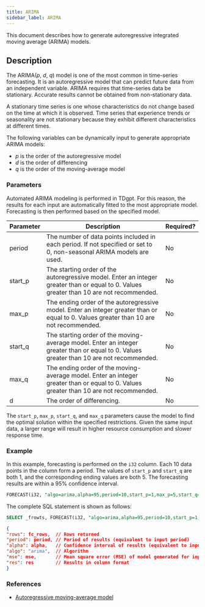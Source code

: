 ```yaml
---
title: ARIMA
sidebar_label: ARIMA
---
```


This document describes how to generate autoregressive integrated moving average (ARIMA) models.

## Description

The ARIMA(*p*, *d*, *q*) model is one of the most common in time-series forecasting.
It is an autoregressive model that can predict future data from an independent variable. ARIMA requires that time-series data be stationary. Accurate results cannot be obtained from non-stationary data.

A stationary time series is one whose characteristics do not change based on the time at which it is observed. Time series that experience trends or seasonality are not stationary because they exhibit different characteristics at different times.

The following variables can be dynamically input to generate appropriate ARIMA models:

- *p* is the order of the autoregressive model
- *d* is the order of differencing
- *q* is the order of the moving-average model

### Parameters

Automated ARIMA modeling is performed in TDgpt. For this reason, the results for each input are automatically fitted to the most appropriate model. Forecasting is then performed based on the specified model.

|Parameter|Description|Required?|
|---|---|-----|
|period|The number of data points included in each period. If not specified or set to 0, non-seasonal ARIMA models are used.|No|
|start_p|The starting order of the autoregressive model. Enter an integer greater than or equal to 0. Values greater than 10 are not recommended.|No|
|max_p|The ending order of the autoregressive model. Enter an integer greater than or equal to 0. Values greater than 10 are not recommended.|No|
|start_q|The starting order of the moving-average model. Enter an integer greater than or equal to 0. Values greater than 10 are not recommended.|No|
|max_q|The ending order of the moving-average model. Enter an integer greater than or equal to 0. Values greater than 10 are not recommended.|No|
|d|The order of differencing.|No|

The `start_p`, `max_p`, `start_q`, and `max_q` parameters cause the model to find the optimal solution within the specified restrictions. Given the same input data, a larger range will result in higher resource consumption and slower response time.

### Example

In this example, forecasting is performed on the `i32` column. Each 10 data points in the column form a period. The values of `start_p` and `start_q` are both 1, and the corresponding ending values are both 5. The forecasting results are within a 95% confidence interval.

```sql
FORECAST(i32, "algo=arima,alpha=95,period=10,start_p=1,max_p=5,start_q=1,max_q=5")
```

The complete SQL statement is shown as follows:

```sql
SELECT _frowts, FORECAST(i32, "algo=arima,alpha=95,period=10,start_p=1,max_p=5,start_q=1,max_q=5") from foo
```

```json
{
"rows": fc_rows,  // Rows returned
"period": period, // Period of results (equivalent to input period)
"alpha": alpha,   // Confidence interval of results (equivalent to input confidence interval)
"algo": "arima",  // Algorithm
"mse": mse,       // Mean square error (MSE) of model generated for input time series
"res": res        // Results in column format
}
```

### References

- [Autoregressive moving-average model](https://en.wikipedia.org/wiki/Autoregressive_moving-average_model)
